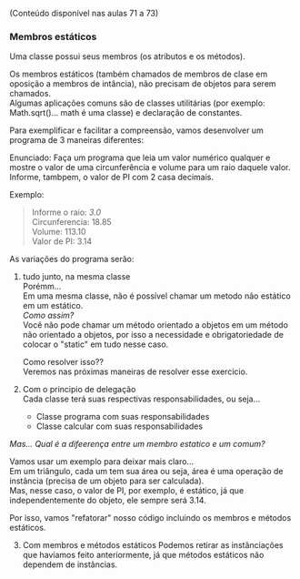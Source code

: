 (Conteúdo disponível nas aulas 71 a 73)

### Membros estáticos
Uma classe possui seus membros (os atributos e os métodos).  

Os membros estáticos (também chamados de membros de clase em oposição a membros de intância), não precisam de objetos para serem chamados.  
Algumas aplicações comuns são de classes utilitárias (por exemplo: Math.sqrt()... math é uma classe) e declaração de constantes.  

Para exemplificar e facilitar a compreensão, vamos desenvolver um programa de 3 maneiras diferentes:

Enunciado:
Faça um programa que leia um valor numérico qualquer e mostre o valor de uma circunferência e volume para um raio daquele valor.  
Informe, tambpem, o valor de PI com 2 casa decimais.

Exemplo:
> Informe o raio: *3.0*  
> Circunferencia: 18.85  
> Volume: 113.10  
> Valor de PI: 3.14  

As variações do programa serão:

1. tudo junto, na mesma classe  
    Porémm...  
    Em uma mesma classe, não é possível chamar um metodo não estático em um estático.  
    _Como assim?_  
    Você não pode chamar um método orientado a objetos em um método não orientado a objetos, por isso a necessidade e obrigatoriedade de colocar o "static" em tudo nesse caso.  

    Como resolver isso??  
    Veremos nas próximas maneiras de resolver esse exercicio.


2. Com o principio de delegação  
    Cada classe terá suas respectivas responsabilidades, ou seja...  
    - Classe programa com suas responsabilidades
    - Classe calcular com suas responsabilidades

_Mas... Qual é a difeerença entre um membro estatico e um comum?_  

Vamos usar um exemplo para deixar mais claro...  
Em um triângulo, cada um tem sua área ou seja, área é uma operação de instância (precisa de um objeto para ser calculada).  
Mas, nesse caso, o valor de PI, por exemplo, é estático, já que independentemente do objeto, ele sempre será 3.14.

Por isso, vamos "refatorar" nosso código incluindo os membros e métodos estáticos.  

3. Com membros e métodos estáticos
    Podemos retirar as instânciações que havíamos feito anteriormente, já que métodos estáticos não dependem de instâncias.
